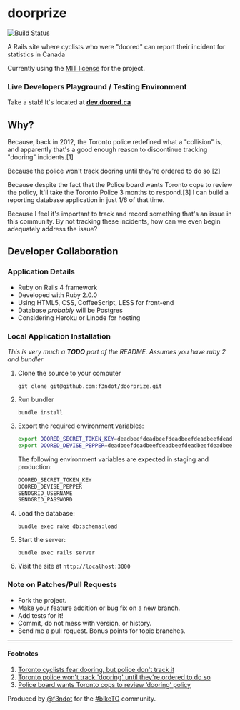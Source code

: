 doorprize
=========

[![Build Status](https://travis-ci.org/f3ndot/doorprize.png)](https://travis-ci.org/f3ndot/doorprize)

A Rails site where cyclists who were "doored" can report their incident for statistics in Canada

Currently using the [MIT license](LICENSE) for the project.

### Live Developers Playground / Testing Environment ###

Take a stab! It's located at __[dev.doored.ca](http://dev.doored.ca/)__

Why?
----

Because, back in 2012, the Toronto police redefined what a "collision" is, and apparently that's a good enough reason to discontinue tracking "dooring" incidents.[1]

Because the police won't track dooring until they're ordered to do so.[2]

Because despite the fact that the Police board wants Toronto cops to review the policy, It'll take the Toronto Police 3 months to respond.[3] I can build a reporting database application in just 1/6 of that time.

Because I feel it's important to track and record something that's an issue in this community. By not tracking these incidents, how can we even begin adequately address the issue?


Developer Collaboration
-----------------------

### Application Details ###

- Ruby on Rails 4 framework
- Developed with Ruby 2.0.0
- Using HTML5, CSS, CoffeeScript, LESS for front-end
- Database *probably* will be Postgres
- Considering Heroku or Linode for hosting

### Local Application Installation ###

*This is very much a __TODO__ part of the README. Assumes you have ruby 2 and bundler*

1. Clone the source to your computer

   ```
   git clone git@github.com:f3ndot/doorprize.git
   ```

2. Run bundler

   ```
   bundle install
   ```

3. Export the required environment variables:

   ```bash
   export DOORED_SECRET_TOKEN_KEY=deadbeefdeadbeefdeadbeefdeadbeefdeadbeefdeadbeefdeadbeefdeadbeefdeadbeefdeadbeefdeadbeefdeadbeefdeadbeefdeadbeefdeadbeefdeadbeef
   export DOORED_DEVISE_PEPPER=deadbeefdeadbeefdeadbeefdeadbeefdeadbeefdeadbeefdeadbeefdeadbeefdeadbeefdeadbeefdeadbeefdeadbeefdeadbeefdeadbeefdeadbeefdeadbeef
   ```

   The following environment variables are expected in staging and production:

   ```bash
   DOORED_SECRET_TOKEN_KEY
   DOORED_DEVISE_PEPPER
   SENDGRID_USERNAME
   SENDGRID_PASSWORD
   ```

4. Load the database:

   ```
   bundle exec rake db:schema:load
   ```

5. Start the server:

   ```
   bundle exec rails server
   ```

6. Visit the site at `http://localhost:3000`

### Note on Patches/Pull Requests ###

- Fork the project.
- Make your feature addition or bug fix on a new branch.
- Add tests for it!
- Commit, do not mess with version, or history.
- Send me a pull request. Bonus points for topic branches.


* * *

#### Footnotes ####

1. [Toronto cyclists fear dooring, but police don't track it](http://www.thestar.com/news/gta/transportation/2013/06/25/toronto_cyclists_fear_dooring_but_police_dont_track_it.html)
2. [Toronto police won't track 'dooring' until they're ordered to do so](http://www.thestar.com/news/gta/2013/08/06/toronto_police_wont_track_dooring_until_theyre_ordered_to_do_so.html)
3. [Police board wants Toronto cops to review ‘dooring’ policy](http://www.thestar.com/news/gta/2013/08/06/police_board_wants_toronto_cops_to_review_dooring_policy.html)

Produced by [@f3ndot](http://www.justinbull.ca) for the [#bikeTO](https://www.twitter.com/search?q=%23BikeTO) community.